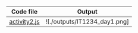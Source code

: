 |Code file|Output|
|---------|------|
|[activity2.js](./codes/activity2.js)|![./outputs/IT1234_day1.png]
